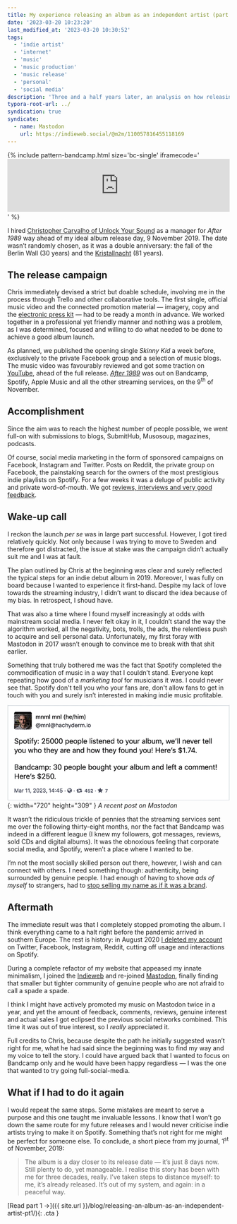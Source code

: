 ```yaml
---
title: My experience releasing an album as an independent artist (part 2)
date: '2023-03-20 10:23:20'
last_modified_at: '2023-03-20 10:30:52'
tags:
  - 'indie artist'
  - 'internet'
  - 'music'
  - 'music production'
  - 'music release'
  - 'personal'
  - 'social media'
description: 'Three and a half years later, an analysis on how releasing my debut concept album had informed my journey as a person more than as an indie artist.'
typora-root-url: ../
syndication: true
syndicate:
  - name: Mastodon
    url: https://indieweb.social/@m2m/110057816455118169
---
```

{% include pattern-bandcamp.html size='bc-single' iframecode='<iframe style="border: 0; width: 100%; height: 120px;" src="https://bandcamp.com/EmbeddedPlayer/album=4002304498/size=large/bgcol=333333/linkcol=4ec5ec/tracklist=false/artwork=small/track=449979971/transparent=true/" seamless><a href="https://minutestomidnight.bandcamp.com/album/after-1989-a-trip-to-freedom">After 1989: A Trip To Freedom by Minutes to Midnight</a></iframe>' %}

I hired [Christopher Carvalho of Unlock Your Sound](https://unlockyoursound.com/christopher-carvalho/) as a manager for *After 1989* way ahead of my ideal album release day, 9 November 2019. The date wasn’t randomly chosen, as it was a double anniversary: the fall of the Berlin Wall (30 years) and the [Kristallnacht](https://en.wikipedia.org/wiki/Kristallnacht) (81 years).

## The release campaign

Chris immediately devised a strict but doable schedule, involving me in the process through Trello and other collaborative tools. The first single, official music video and the connected promotion material — imagery, copy and the [electronic press kit](/epk/) — had to be ready a month in advance. We worked together in a professional yet friendly manner and nothing was a problem, as I was determined, focused and willing to do what needed to be done to achieve a good album launch.

As planned, we published the opening single *Skinny Kid* a week before, exclusively to the private Facebook group and a selection of music blogs. The music video was favourably reviewed and got some traction on [YouTube](https://www.youtube.com/watch?v=xs00zSccUjc), ahead of the full release. [*After 1989*](/blog/after-1989/) was out on Bandcamp, Spotify, Apple Music and all the other streaming services, on the 9<sup>th</sup> of November.

## Accomplishment

Since the aim was to reach the highest number of people possible, we went full-on with submissions to blogs, SubmitHub, Musosoup, magazines, podcasts.

Of course, social media marketing in the form of sponsored campaigns on Facebook, Instagram and Twitter. Posts on Reddit, the private group on Facebook, the painstaking search for the owners of the most prestigious indie playlists on Spotify. For a few weeks it was a deluge of public activity and private word-of-mouth. We got [reviews, interviews and very good feedback](/blog/after-1989-reviews/).

## Wake-up call

I reckon the launch *per se* was in large part successful. However, I got tired relatively quickly. Not only because I was trying to move to Sweden and therefore got distracted, the issue at stake was the campaign didn’t actually suit me and I was at fault.

The plan outlined by Chris at the beginning was clear and surely reflected the typical steps for an indie debut album in 2019. Moreover, I was fully on board because I wanted to experience it first-hand. Despite my lack of love towards the streaming industry, I didn’t want to discard the idea because of my bias. In retrospect, I shoud have.

That was also a time where I found myself increasingly at odds with mainstream social media. I never felt okay in it, I couldn’t stand the way the algorithm worked, all the negativity, bots, trolls, the ads, the relentless push to acquire and sell personal data. Unfortunately, my first foray with Mastodon in 2017 wasn’t enough to convince me to break with that shit earlier.

Something that truly bothered me was the fact that Spotify completed the commodification of music in a way that I couldn’t stand. Everyone kept repeating how good of a *marketing tool* for musicians it was. I could never see that. Spotify don't tell you who your fans are, don't allow fans to get in touch with you and surely isn’t interested in making indie music profitable.

![Post on Mastodon where the author says ‘Spotify: 25000 people listened to your album, we’ll never tell you who they are and how they found you! Here’s $1.74.’ Bandcamp: 30 people bought your album and left a comment! Here’s $250’](/assets/images/releasing-album-spotify-bandcamp.png){: width="720" height="309" }
*A recent post on Mastodon*

It wasn’t the ridiculous trickle of pennies that the streaming services sent me over the following thirty-eight months, nor the fact that Bandcamp was indeed in a different league (I knew my followers, got messages, reviews, sold CDs and digital albums). It was the obnoxious feeling that corporate social media, and Spotify, weren’t a place where I wanted to be.

I’m not the most socially skilled person out there, however, I wish and can connect with others. I need something though: authenticity, being surrounded by genuine people. I had enough of having to shove *ads of myself* to strangers, had to [stop selling my name as if it was a brand](/blog/de-brand/).

## Aftermath

The immediate result was that I completely stopped promoting the album. I think everything came to a halt right before the pandemic arrived in southern Europe. The rest is history: in August 2020 [I deleted my account](/blog/life-after-social-networks/) on Twitter, Facebook, Instagram, Reddit, cutting off usage and interactions on Spotify. 

During a complete refactor of my website that appeased my innate minimalism, I joined the [Indieweb](https://indieweb.org/) and re-joined [Mastodon](https://sonomu.club/@m2m), finally finding that smaller but tighter community of genuine people who are not afraid to call a spade a spade.

I think I might have actively promoted my music on Mastodon twice in a year, and yet the amount of feedback, comments, reviews, genuine interest and actual sales I got eclipsed the previous social networks combined.  This time it was out of true interest, so I *really* appreciated it.

Full credits to Chris, because despite the path he initially suggested wasn’t right for me, what he had said since the beginning was to find my way and my voice to tell the story. I could have argued back that I wanted to focus on Bandcamp only and he would have been happy regardless — I was the one that wanted to try going full-social-media.

## What if I had to do it again

I would repeat the same steps. Some mistakes are meant to serve a purpose and this one taught me invaluable lessons. I know that I won’t go down the same route for my future releases and I would never criticise indie artists trying to make it on Spotify. Something that’s not right for me might be perfect for someone else. To conclude, a short piece from my journal, 1<sup>st</sup> of November, 2019:

> The album is a day closer to its release date — it’s just 8 days now. Still plenty to do, yet manageable. I realise this story has been with me for three decades, really. I’ve taken steps to distance myself: to me, it’s already released. It’s out of my system, and again: in a peaceful way.

[Read part 1&nbsp;&rarr;]({{ site.url }}/blog/releasing-an-album-as-an-independent-artist-pt1/){: .cta }